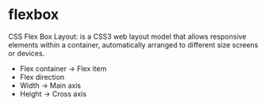 # flexbox

CSS Flex Box Layout: is a CSS3 web layout model that allows responsive elements within a container, automatically arranged to different size screens or devices.

* Flex container -> Flex item
* Flex direction
* Width -> Main axis
* Height -> Cross axis